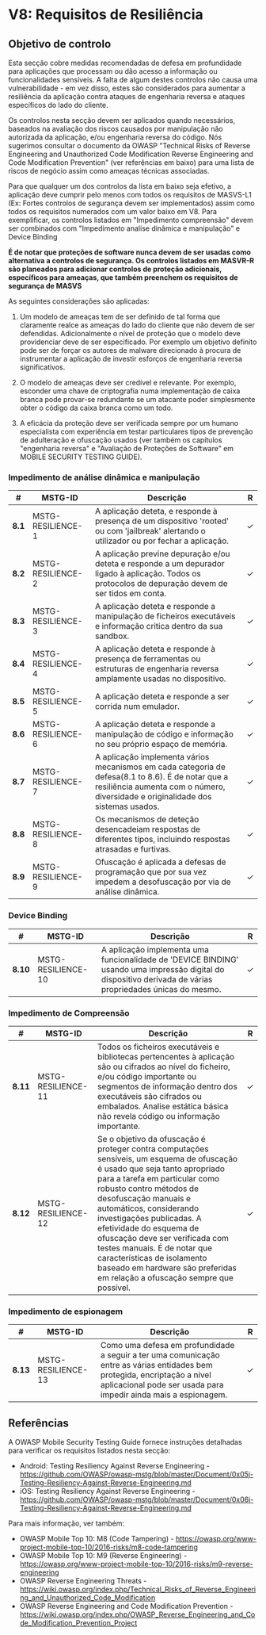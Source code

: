 # V8: Requisitos de Resiliência

## Objetivo de controlo

Esta secção cobre medidas recomendadas de defesa em profundidade para aplicações que processam ou dão acesso a informação ou funcionalidades sensíveis. A falta de algum destes controlos não causa uma vulnerabilidade - em vez disso, estes são considerados para aumentar a resiliência da aplicação contra ataques de engenharia reversa e ataques específicos do lado do cliente.

Os controlos nesta secção devem ser aplicados quando necessários, baseados na avaliação dos riscos causados por manipulação não autorizada da aplicação, e/ou engenharia reversa do código. Nós sugerimos consultar o documento da OWASP "Technical Risks of Reverse Engineering and Unauthorized Code Modification Reverse Engineering and Code Modification Prevention" (ver referências em baixo) para uma lista de riscos de negócio assim como ameaças técnicas associadas.

Para que qualquer um dos controlos da lista em baixo seja efetivo, a aplicação deve cumprir pelo menos com todos os requisitos de MASVS-L1 (Ex: Fortes controlos de segurança devem ser implementados) assim como todos os requisitos numerados com um valor baixo em V8. Para exemplificar, os controlos listados em "Impedimento compreensão" devem ser combinados com "Impedimento analise dinâmica e manipulação" e Device Binding

**É de notar que proteções de software nunca devem de ser usadas como alternativa a controlos de segurança. Os controlos listados em MASVR-R são planeados para adicionar controlos de proteção adicionais, específicos para ameaças, que também preenchem os requisitos de segurança de MASVS**

As seguintes considerações são aplicadas:

1. Um modelo de ameaças tem de ser definido de tal forma que claramente realce as ameaças do lado do cliente que não devem de ser defendidas. Adicionalmente o nível de proteção que o modelo deve providenciar deve de ser especificado. Por exemplo um objetivo definito pode ser de forçar os autores de malware direcionado à procura de instrumentar a aplicação de investir esforços de engenharia reversa significativos.

2. O modelo de ameaças deve ser credível e relevante. Por exemplo, esconder uma chave de criptografia numa implementação de caixa branca pode provar-se redundante se um atacante poder simplesmente obter o código da caixa branca como um todo.

3. A eficácia da proteção deve ser verificada sempre por um humano especialista com experiência em testar particulares tipos de prevenção de adulteração e ofuscação usados (ver também os capítulos "engenharia reversa" e "Avaliação de Proteções de Software"   em MOBILE SECURITY TESTING GUIDE).

<!-- \pagebreak -->

### Impedimento de análise dinâmica e manipulação

| # | MSTG-ID | Descrição| R |
| -- | -------- | ---------------------- | - |
| **8.1** | MSTG-RESILIENCE-1 | A aplicação deteta, e responde à presença de um dispositivo 'rooted' ou com 'jailbreak' alertando o utilizador ou por fechar a aplicação. | ✓ |
| **8.2** | MSTG-RESILIENCE-2 | A aplicação previne depuração e/ou deteta e responde a um depurador ligado à aplicação. Todos os protocolos de depuração devem de ser tidos em conta. | ✓ |
| **8.3** | MSTG-RESILIENCE-3 | A aplicação deteta e responde a manipulação de ficheiros executáveis e informação critica dentro da sua sandbox. | ✓ |
| **8.4** | MSTG-RESILIENCE-4 | A aplicação deteta e responde à presença de ferramentas ou estruturas de engenharia reversa amplamente usadas no dispositivo. | ✓ |
| **8.5** | MSTG-RESILIENCE-5 | A aplicação deteta e responde a ser corrida num emulador.  | ✓ |
| **8.6** | MSTG-RESILIENCE-6 | A aplicação deteta e responde a manipulação de código e informação no seu próprio espaço de memória. | ✓ |
| **8.7** | MSTG-RESILIENCE-7 | A aplicação implementa vários mecanismos em cada categoria de defesa(8.1 to 8.6). É de notar que a resiliência aumenta com o número, diversidade e originalidade dos sistemas usados. | ✓ |
| **8.8** | MSTG-RESILIENCE-8 | Os mecanismos de deteção desencadeiam respostas de diferentes tipos, incluindo respostas atrasadas e furtivas. | ✓ |
| **8.9** | MSTG-RESILIENCE-9 | Ofuscação é aplicada a defesas de programação que por sua vez impedem a desofuscação por via de análise dinâmica.  | ✓ |

### Device Binding

| # | MSTG-ID | Descrição| R |
| -- | -------- | ---------------------- | - |
| **8.10** | MSTG-RESILIENCE-10 | A aplicação implementa uma funcionalidade de 'DEVICE BINDING' usando uma impressão digital do dispositivo derivada de várias propriedades únicas do mesmo. | ✓ |

<!-- \pagebreak -->

### Impedimento de Compreensão

| # | MSTG-ID | Descrição | R |
| -- | -------- | ---------------------- | - |
| **8.11** | MSTG-RESILIENCE-11 | Todos os ficheiros executáveis e bibliotecas pertencentes à aplicação são ou cifrados ao nível do ficheiro, e/ou código importante ou segmentos de informação dentro dos executáveis são cifrados ou embalados. Analise estática básica não revela código ou informação importante. | ✓ |
| **8.12** | MSTG-RESILIENCE-12 | Se o objetivo da ofuscação é proteger contra computações sensíveis, um esquema de ofuscação é usado que seja tanto apropriado para a tarefa em particular como robusto contro métodos de desofuscação manuais e automáticos, considerando investigações publicadas. A efetividade do esquema de ofuscação deve ser verificada com testes manuais. É de notar que características de isolamento baseado em hardware são preferidas em relação a ofuscação sempre que possível. | ✓ |

### Impedimento de espionagem

| # | MSTG-ID | Descrição | R |
| -- | -------- | ---------------------- | - |
| **8.13** | MSTG-RESILIENCE-13 | Como uma defesa em profundidade a seguir a ter uma comunicação entre as várias entidades bem protegida, encriptação a nível aplicacional pode ser usada para impedir ainda mais a espionagem. | ✓ |

<!-- \pagebreak -->

## Referências

A OWASP Mobile Security Testing Guide fornece instruções detalhadas para verificar os requisitos listados nesta secção:

- Android: Testing Resiliency Against Reverse Engineering - <https://github.com/OWASP/owasp-mstg/blob/master/Document/0x05j-Testing-Resiliency-Against-Reverse-Engineering.md>
- iOS: Testing Resiliency Against Reverse Engineering - <https://github.com/OWASP/owasp-mstg/blob/master/Document/0x06j-Testing-Resiliency-Against-Reverse-Engineering.md>

Para mais informação, ver também:

- OWASP Mobile Top 10: M8 (Code Tampering) - <https://owasp.org/www-project-mobile-top-10/2016-risks/m8-code-tampering>
- OWASP Mobile Top 10: M9 (Reverse Engineering) - <https://owasp.org/www-project-mobile-top-10/2016-risks/m9-reverse-engineering>
- OWASP Reverse Engineering Threats - <https://wiki.owasp.org/index.php/Technical_Risks_of_Reverse_Engineering_and_Unauthorized_Code_Modification>
- OWASP Reverse Engineering and Code Modification Prevention - <https://wiki.owasp.org/index.php/OWASP_Reverse_Engineering_and_Code_Modification_Prevention_Project>

